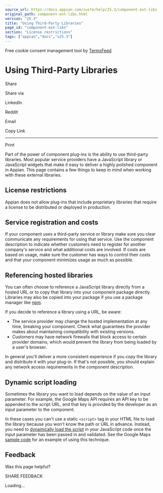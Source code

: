 ```yaml
---
source_url: https://docs.appian.com/suite/help/25.3/component-ext-libs.html
original_path: component-ext-libs.html
version: "25.3"
title: "Using Third-Party Libraries"
page_id: "component-ext-libs"
section: "License restrictions"
tags: ["appian","docs","v25.3"]
---
```



Free cookie consent management tool by [TermsFeed](https://www.termsfeed.com/)

# Using Third-Party Libraries

Share

Share via

LinkedIn

Reddit

Email

Copy Link

* * *

Print

Part of the power of component plug-ins is the ability to use third-party libraries. Most popular service providers have a JavaScript library or JavaScript widgets that make it easy to deliver a highly polished component in Appian. This page contains a few things to keep in mind when working with these external libraries.

## License restrictions

Appian does not allow plug-ins that include proprietary libraries that require a license to be distributed or deployed in production.

## Service registration and costs

If your component uses a third-party service or library make sure you clear communicate any requirements for using that service. Use the component description to indicate whether customers need to register for another company's service and what additional costs are involved. If costs are based on usage, make sure the customer has ways to control their costs and that your component minimizes usage as much as possible.

## Referencing hosted libraries

You can often choose to reference a JavaScript library directly from a hosted URL or to copy that library into your component package directly. Libraries may also be copied into your package if you use a package manager like [npm](https://www.npmjs.com/).

If you decide to reference a library using a URL, be aware:

-   The service provider may change the hosted implementation at any time, breaking your component. Check what guarantees the provider makes about maintaining compatibility with existing versions.
-   Customers may have network firewalls that block access to certain provider domains, which would prevent the library from being loaded by a user's browser.

In general you'll deliver a more consistent experience if you copy the library and distribute it with your plug-in. If that's not possible, you should explain any network access requirements in the component description.

## Dynamic script loading

Sometimes the library you want to load depends on the value of an input parameter. For example, the Google Maps API requires an API key to be appended to the script URL, and that key is provided by the developer as an input parameter to the component.

In these cases you can't use a static `<script>` tag in your HTML file to load the library because you won't know the path or URL in advance. Instead, you need to [dynamically load the script](https://developer.mozilla.org/en-US/docs/Web/API/HTMLScriptElement#Dynamically_importing_scripts) in your JavaScript code once the input parameter has been passed in and validated. See the Google Maps [sample code](https://github.com/appian/integration-sdk-examples/blob/master/Component%20Plug-in%20\(CP\)%20Examples/mapField/mapField/v1/index.html) for an example of using this technique.

## Feedback

Was this page helpful?

SHARE FEEDBACK

Loading...